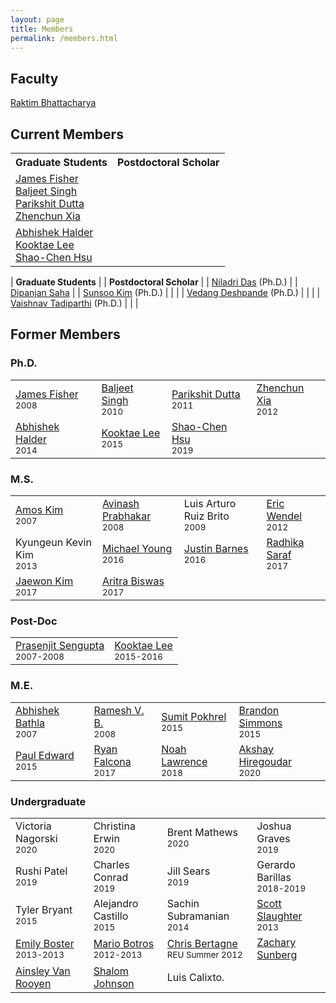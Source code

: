 ```yaml
---
layout: page
title: Members
permalink: /members.html
---
```


## Faculty

[Raktim Bhattacharya](http://engineering.tamu.edu/aerospace/people/rbhattacharya)
<!--- [Full CV](/pdfs/raktim-cv.pdf) -->

## Current Members
<table>
<tr>
<th> Graduate Students </th>
<th> Postdoctoral Scholar </th>
</tr>
  <tr>
    <td><a href="https://www.linkedin.com/in/james-fisher-0ba9798b">James Fisher</a><br>
    <a href="https://www.linkedin.com/in/baljeet-singh-9039b818">Baljeet Singh</a> <br>
    <a href ="https://www.linkedin.com/in/parikshit-dutta-7a862b13"> Parikshit Dutta </a> <br>
    <a href ="http://www.linkedin.com/pub/zhenchun-xia/10/633/129"> Zhenchun Xia </a><br></td>
  </tr>
    <tr>
    <td>
        <a href = "https://www.abhishekhalder.org">Abhishek Halder </a> <br>
        <a href ="https://sites.google.com/view/kooktaelee"> Kooktae Lee </a> <br>
        <a href ="https://www.linkedin.com/in/shaochenhsu"> Shao-Chen Hsu </a> <br>
     </td>
    </tr>
</table>

| **Graduate Students** | | **Postdoctoral Scholar** | 
| [Niladri Das](https://www.linkedin.com/in/niladri-das) (Ph.D.) | | [Dipanjan Saha](http://linkedin.com/in/dipanjan-saha-37b53829) |
| [Sunsoo Kim](https://www.linkedin.com/in/sunsoo-kim-1222a511b) (Ph.D.)   | | |
| [Vedang Deshpande](https://www.linkedin.com/in/vedang-deshpande) (Ph.D.) | | |
| [Vaishnav Tadiparthi](https://www.linkedin.com/in/vaishnav-tadiparthi-0453b923) (Ph.D.) | | | 

## Former Members
### Ph.D.

<table>
  <tr>
    <td><a href="https://www.linkedin.com/in/james-fisher-0ba9798b">James Fisher</a> <br><small>2008</small></td>
    <td><a href="https://www.linkedin.com/in/baljeet-singh-9039b818">Baljeet Singh</a> <br><small>2010</small></td>
    <td><a href ="https://www.linkedin.com/in/parikshit-dutta-7a862b13"> Parikshit Dutta </a> <br><small>2011</small></td>
    <td><a href ="http://www.linkedin.com/pub/zhenchun-xia/10/633/129"> Zhenchun Xia </a><br><small>2012</small></td>
  </tr>
    <tr>
    <td><a href = "https://www.abhishekhalder.org">Abhishek Halder </a> <br><small>2014</small></td>
    <td><a href ="https://sites.google.com/view/kooktaelee"> Kooktae Lee </a> <br><small>2015</small> </td>
     <td><a href ="https://www.linkedin.com/in/shaochenhsu"> Shao-Chen Hsu </a> <br><small>2019</small></td>
    </tr>
</table>

### M.S.

<table>
  <tr>
    <td><a href="http://www.linkedin.com/pub/amos-kim/2b/63a/69"> Amos Kim</a><br><small>2007</small> </td> 
    <td><a href="http://www.linkedin.com/pub/avinash-prabhakar/4/3b3/464"> Avinash Prabhakar</a><br><small>2008</small> </td> 
    <td>Luis Arturo Ruiz Brito <br><small>2009</small></td>
    <td><a href="http://www.linkedin.com/in/ericdbw">Eric Wendel </a> <br><small>2012</small></td>
  </tr>
    <tr>
     <td>Kyungeun Kevin Kim <br><small>2013</small></td>
     <td><a href = "http://www.linkedin.com/pub/michael-young/76/119/738?trk=pub-pbmap">Michael Young</a> <br><small>2016</small></td>
     <td><a href = "https://www.linkedin.com/in/justinbarnes2013">Justin Barnes</a> <br><small>2016</small> </td>
     <td><a href = "https://in.linkedin.com/in/radhika-saraf-93232498">Radhika Saraf</a> <br><small>2017</small></td>
    </tr>
    <tr>
    <td><a href = "https://www.linkedin.com/in/jwkim8804">Jaewon Kim</a><br><small>2017</small></td>
    <td><a href = "https://www.linkedin.com/in/aritrabiswas">Aritra Biswas</a><br><small>2017</small></td>
    </tr>
</table>

### Post-Doc

<table>
<tr>
<td> <a href = "http://www.linkedin.com/in/prasenjitsengupta">Prasenjit Sengupta </a> <br><small>2007-2008</small></td>
<td> <a href = "https://sites.google.com/view/kooktaelee">Kooktae Lee </a> <br><small>2015-2016</small></td>
</tr>
</table>

### M.E.

<table>
<tr>
<td><a href="https://www.linkedin.com/in/abhishekbathla"> Abhishek Bathla </a><br><small> 2007</small></td>
<td><a href="https://www.linkedin.com/in/vbramesh"> Ramesh V. B. </a> <br><small> 2008</small></td>
<td><a href="https://www.linkedin.com/in/sumit-pokhrel-a60a7a66">Sumit Pokhrel</a><br><small> 2015</small></td>
<td><a href="https://www.linkedin.com/in/brandon-simmons-928637b2">Brandon Simmons</a> <br><small> 2015</small></td>
</tr>
<tr>
<td><a href="https://www.linkedin.com/in/pauldedward">Paul Edward </a> <br><small>2015</small></td>
<td><a href="https://www.linkedin.com/in/ryan-falcona-952316146/">Ryan Falcona</a> <br><small> 2017</small></td>
<td><a href="https://www.linkedin.com/in/noah-lawrence-abab34171">Noah Lawrence</a> <br><small> 2018</small></td>
<td><a href="https://www.linkedin.com/in/akshay-hiregoudar/">Akshay Hiregoudar</a> <br><small> 2020</small></td>
</tr>
</table>

### Undergraduate 
<table>
<tr>
      <td>Victoria Nagorski <br><small>2020</small></td>
      <td>Christina Erwin <br><small>2020</small></td>
      <td>Brent Mathews <br><small>2020</small></td>
      <td>Joshua Graves <br><small>2019</small></td>
    </tr>
    <tr>
      <td>Rushi Patel <br><small>2019</small></td>
      <td>Charles Conrad <br><small>2019</small></td>
      <td>Jill Sears <br><small>2019</small></td>
      <td>Gerardo Barillas <br><small>2018-2019</small></td>
    </tr>
    <tr>
      <td>Tyler Bryant <br><small>2015</small></td>
      <td>Alejandro Castillo <br><small>2015</small></td>
      <td>Sachin Subramanian <br><small>2014</small></td>
      <td><a href="http://www.linkedin.com/pub/scott-slaughter/31/4a9/ba0">Scott Slaughter</a> <br><small>2013</small></td>
    </tr>
    <tr>
      <td><a href="http://www.linkedin.com/pub/emily-boster/80/183/b89">Emily Boster</a> <br><small>2013-2013</small></td>
      <td><a href="http://www.linkedin.com/pub/mario-botros/51/6b2/559">Mario Botros</a> <br><small>2012-2013</small></td>
      <td><a href="http://www.linkedin.com/pub/christopher-bertagne/63/2b9/711">Chris Bertagne</a> <br><small>REU Summer 2012</small></td>
      <td><a href="http://www.linkedin.com/pub/zachary-sunberg/24/669/540">Zachary Sunberg</a></td>
    </tr>
    <tr>
      <td><a href="http://www.linkedin.com/pub/ainsley-van-rooyen/32/59b/715">Ainsley Van Rooyen</a></td>
      <td><a href="http://www.linkedin.com/pub/shalom-johnson/25/135/55">Shalom Johnson</a></td>
      <td>Luis Calixto.</td>
      <td> </td>
    </tr>
</table>
